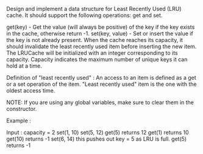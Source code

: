 ﻿Design and implement a data structure for Least Recently Used (LRU) cache. It should support the following operations: get and set.

get(key) - Get the value (will always be positive) of the key if the key exists in the cache, otherwise return -1.
set(key, value) - Set or insert the value if the key is not already present. When the cache reaches its capacity, it should invalidate the least recently used item before inserting the new item.
The LRUCache will be initialized with an integer corresponding to its capacity. Capacity indicates the maximum number of unique keys it can hold at a time.

Definition of "least recently used" : An access to an item is defined as a get or a set operation of the item. "Least recently used" item is the one with the oldest access time.

NOTE: If you are using any global variables, make sure to clear them in the constructor.

Example :

Input : 
         capacity = 2
         set(1, 10)
         set(5, 12)
         get(5)        returns 12
         get(1)        returns 10
         get(10)       returns -1
         set(6, 14)    this pushes out key = 5 as LRU is full. 
         get(5)        returns -1 